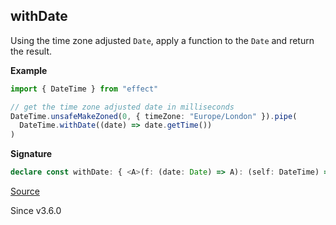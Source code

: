 ## withDate

Using the time zone adjusted `Date`, apply a function to the `Date` and
return the result.

**Example**

```ts
import { DateTime } from "effect"

// get the time zone adjusted date in milliseconds
DateTime.unsafeMakeZoned(0, { timeZone: "Europe/London" }).pipe(
  DateTime.withDate((date) => date.getTime())
)
```

**Signature**

```ts
declare const withDate: { <A>(f: (date: Date) => A): (self: DateTime) => A; <A>(self: DateTime, f: (date: Date) => A): A; }
```

[Source](https://github.com/Effect-TS/effect/tree/main/packages/effect/src/DateTime.ts#L1192)

Since v3.6.0